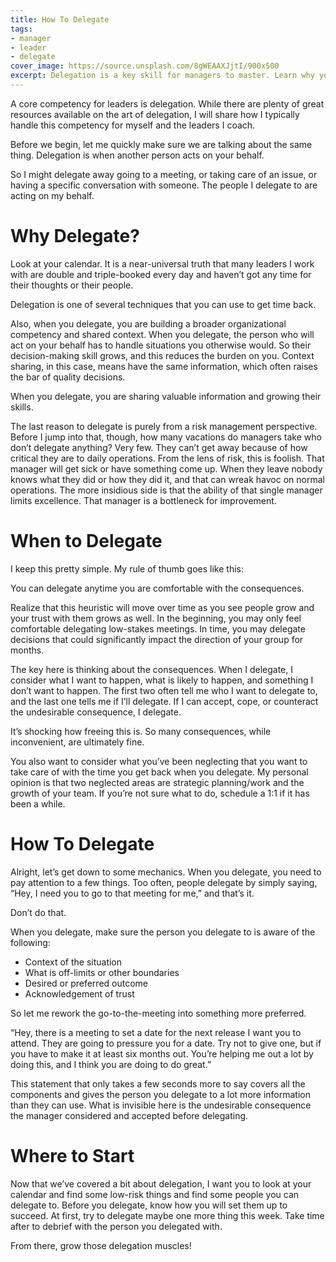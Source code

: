 ```yaml
---
title: How To Delegate
tags:
- manager
- leader
- delegate
cover_image: https://source.unsplash.com/8gWEAAXJjtI/900x500
excerpt: Delegation is a key skill for managers to master. Learn why you delegate, when, and then how to delegate effectively so your team improves and you have more time.
---
```

A core competency for leaders is delegation. While there are plenty of great resources available on the art of delegation, I will share how I typically handle this competency for myself and the leaders I coach.

Before we begin, let me quickly make sure we are talking about the same thing. Delegation is when another person acts on your behalf.

So I might delegate away going to a meeting, or taking care of an issue, or having a specific conversation with someone. The people I delegate to are acting on my behalf.

# Why Delegate?

Look at your calendar. It is a near-universal truth that many leaders I work with are double and triple-booked every day and haven’t got any time for their thoughts or their people.

Delegation is one of several techniques that you can use to get time back.

Also, when you delegate, you are building a broader organizational competency and shared context. When you delegate, the person who will act on your behalf has to handle situations you otherwise would. So their decision-making skill grows, and this reduces the burden on you. Context sharing, in this case, means have the same information, which often raises the bar of quality decisions.

When you delegate, you are sharing valuable information and growing their skills.

The last reason to delegate is purely from a risk management perspective. Before I jump into that, though, how many vacations do managers take who don’t delegate anything? Very few. They can’t get away because of how critical they are to daily operations. From the lens of risk, this is foolish. That manager will get sick or have something come up. When they leave nobody knows what they did or how they did it, and that can wreak havoc on normal operations. The more insidious side is that the ability of that single manager limits excellence. That manager is a bottleneck for improvement.

# When to Delegate

I keep this pretty simple. My rule of thumb goes like this:

You can delegate anytime you are comfortable with the consequences.

Realize that this heuristic will move over time as you see people grow and your trust with them grows as well. In the beginning, you may only feel comfortable delegating low-stakes meetings. In time, you may delegate decisions that could significantly impact the direction of your group for months.

The key here is thinking about the consequences. When I delegate, I consider what I want to happen, what is likely to happen, and something I don’t want to happen. The first two often tell me who I want to delegate to, and the last one tells me if I’ll delegate. If I can accept, cope, or counteract the undesirable consequence, I delegate. 

It’s shocking how freeing this is. So many consequences, while inconvenient, are ultimately fine.

You also want to consider what you’ve been neglecting that you want to take care of with the time you get back when you delegate. My personal opinion is that two neglected areas are strategic planning/work and the growth of your team. If you’re not sure what to do, schedule a 1:1 if it has been a while.

# How To Delegate

Alright, let’s get down to some mechanics. When you delegate, you need to pay attention to a few things. Too often, people delegate by simply saying, “Hey, I need you to go to that meeting for me,” and that’s it.

Don’t do that.

When you delegate, make sure the person you delegate to is aware of the following:

- Context of the situation
- What is off-limits or other boundaries
- Desired or preferred outcome
- Acknowledgement of trust

So let me rework the go-to-the-meeting into something more preferred.

“Hey, there is a meeting to set a date for the next release I want you to attend. They are going to pressure you for a date. Try not to give one, but if you have to make it at least six months out. You’re helping me out a lot by doing this, and I think you are doing to do great.”

This statement that only takes a few seconds more to say covers all the components and gives the person you delegate to a lot more information than they can use. What is invisible here is the undesirable consequence the manager considered and accepted before delegating.

# Where to Start

Now that we’ve covered a bit about delegation, I want you to look at your calendar and find some low-risk things and find some people you can delegate to. Before you delegate, know how you will set them up to succeed. At first, try to delegate maybe one more thing this week. Take time after to debrief with the person you delegated with.

From there, grow those delegation muscles!